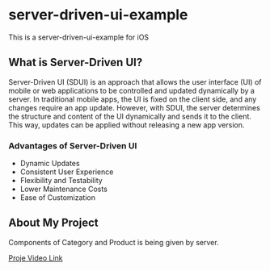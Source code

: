 # server-driven-ui-example
This is  a server-driven-ui-example for iOS

## What is Server-Driven UI?
Server-Driven UI (SDUI) is an approach that allows the user interface (UI) of mobile or web applications to be controlled and updated dynamically by a server. In traditional mobile apps, the UI is fixed on the client side, and any changes require an app update. However, with SDUI, the server determines the structure and content of the UI dynamically and sends it to the client. This way, updates can be applied without releasing a new app version.

### Advantages of Server-Driven UI
 <ul>
    <li>Dynamic Updates</li>
    <li>Consistent User Experience</li>
   <li>Flexibility and Testability</li>
   <li>Lower Maintenance Costs</li>
   <li>Ease of Customization</li>
  </ul>

## About My Project

Components of Category and Product is being given by server. 
<a href="https://drive.google.com/file/d/1Pq8k4pBm1jrET1RE-ZOoFJzLRIeE1h_5/view"> 

Proje Video Link

